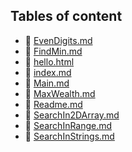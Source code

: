 ## Tables of content
- 🤣 [EvenDigits.md](./EvenDigits.md)
- 🤣 [FindMin.md](./FindMin.md)
- 🤣 [hello.html](./hello.html)
- 🤣 [index.md](./index.md)
- 🤣 [Main.md](./Main.md)
- 🤣 [MaxWealth.md](./MaxWealth.md)
- 🤣 [Readme.md](./Readme.md)
- 🤣 [SearchIn2DArray.md](./SearchIn2DArray.md)
- 🤣 [SearchInRange.md](./SearchInRange.md)
- 🤣 [SearchInStrings.md](./SearchInStrings.md)
